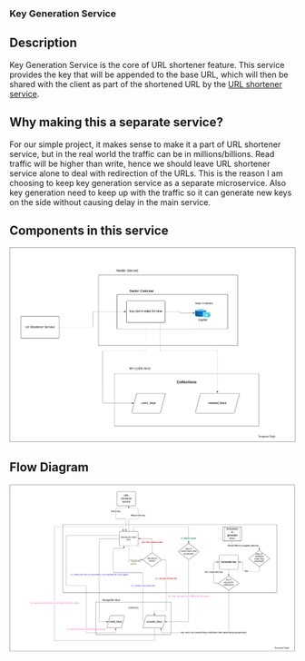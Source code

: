 ### Key Generation Service
## Description
Key Generation Service is the core of URL shortener feature. This service provides the key that will be appended to the base URL, which will then be shared with the client as part of the shortened URL by the [URL shortener service](https://github.com/Tarunpreetsingh16/url_shortener). 

## Why making this a separate service?
For our simple project, it makes sense to make it a part of URL shortener service, but in the real world the traffic can be in millions/billions. Read traffic will be higher than write, hence we should leave URL shortener service alone to deal with redirection of the URLs. This is the reason I am choosing to keep key generation service as a separate microservice. Also key generation need to keep up with the traffic so it can generate new keys on the side without causing delay in the main service.

## Components in this service
![component diagram](https://github.com/Tarunpreetsingh16/key-generation-service/blob/develop/documentation/images/component_diagram.jpeg)

## Flow Diagram 
![Flow diagram](https://github.com/Tarunpreetsingh16/key-generation-service/blob/develop/documentation/images/Flow-Diagram.jpeg)
